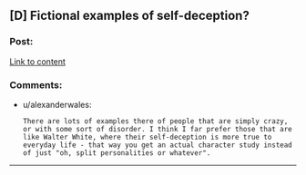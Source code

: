 ## [D] Fictional examples of self-deception?

### Post:

[Link to content](http://ask.metafilter.com/271159/Fictional-examples-of-self-deception)

### Comments:

- u/alexanderwales:
  ```
  There are lots of examples there of people that are simply crazy, or with some sort of disorder. I think I far prefer those that are like Walter White, where their self-deception is more true to everyday life - that way you get an actual character study instead of just "oh, split personalities or whatever".
  ```

---

